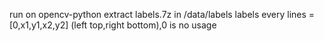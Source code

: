 run on opencv-python
extract labels.7z in /data/labels
labels every lines = [0,x1,y1,x2,y2] (left top,right bottom),0 is no usage

